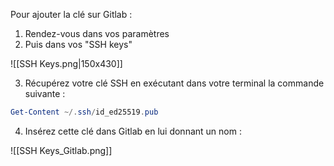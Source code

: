 Pour ajouter la clé sur Gitlab : 

1. Rendez-vous dans vos paramètres
2. Puis dans vos "SSH keys"

![[SSH Keys.png|150x430]]

3. Récupérez votre clé SSH en exécutant dans votre terminal la commande suivante : 

```powershell
Get-Content ~/.ssh/id_ed25519.pub
```

4. Insérez cette clé dans Gitlab en lui donnant un nom : 

![[SSH Keys_Gitlab.png]]